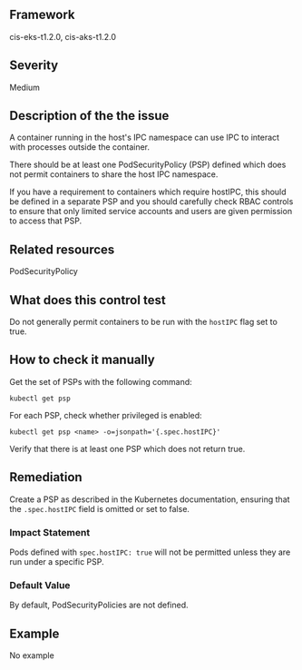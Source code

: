 ## Framework
cis-eks-t1.2.0, cis-aks-t1.2.0
 
## Severity
Medium

## Description of the the issue
A container running in the host's IPC namespace can use IPC to interact with processes outside the container.

 There should be at least one PodSecurityPolicy (PSP) defined which does not permit containers to share the host IPC namespace.

 If you have a requirement to containers which require hostIPC, this should be defined in a separate PSP and you should carefully check RBAC controls to ensure that only limited service accounts and users are given permission to access that PSP.
 
## Related resources
PodSecurityPolicy
 
## What does this control test
Do not generally permit containers to be run with the `hostIPC` flag set to true.
 
## How to check it manually
Get the set of PSPs with the following command:

 
```
kubectl get psp

```
 For each PSP, check whether privileged is enabled:

 
```
kubectl get psp <name> -o=jsonpath='{.spec.hostIPC}'

```
 Verify that there is at least one PSP which does not return true.
## Remediation
Create a PSP as described in the Kubernetes documentation, ensuring that the `.spec.hostIPC` field is omitted or set to false.
 
### Impact Statement
Pods defined with `spec.hostIPC: true` will not be permitted unless they are run under a specific PSP.
### Default Value
By default, PodSecurityPolicies are not defined.
## Example
No example
